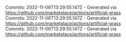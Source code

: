 Commits: 2022-11-06T13:29:55.147Z - Generated via https://github.com/marketplace/actions/artificial-grass
<br>
Commits: 2022-11-06T13:29:55.147Z - Generated via https://github.com/marketplace/actions/artificial-grass
<br>
Commits: 2022-11-06T13:29:55.147Z - Generated via https://github.com/marketplace/actions/artificial-grass
<br>
